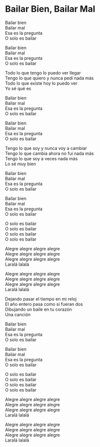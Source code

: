 # Bailar Bien, Bailar Mal  

Bailar bien  
Bailar mal  
Esa es la pregunta  
O solo es bailar  

Bailar bien  
Bailar mal  
Esa es la pregunta  
O solo es bailar  

Todo lo que tengo lo puedo ver llegar  
Tengo lo que quiero y nunca pedí nada más  
Todo lo que existe hoy lo puedo ver  
Yo sé qué es  

Bailar bien  
Bailar mal  
Esa es la pregunta  
O solo es bailar  

Bailar bien  
Bailar mal  
Esa es la pregunta  
O solo es bailar  

Tengo lo que soy y nunca voy a cambiar  
Tengo lo que cambia ahora no fui nada más  
Tengo lo que soy a veces nada más  
Lo sé muy bien  

Bailar bien  
Bailar mal  
Esa es la pregunta  
O solo es bailar  

Bailar bien  
Bailar mal  
Esa es la pregunta  
O solo es bailar  

O solo es bailar  
O solo es bailar  
O solo es bailar  
O solo es bailar  

Alegre alegre alegre alegre  
Alegre alegre alegre alegre  
Alegre alegre alegre alegre  
Laralá lalalá  

Alegre alegre alegre alegre  
Alegre alegre alegre alegre  
Alegre alegre alegre alegre  
Laralá lalalá  

Dejando pasar el tiempo en mi reloj  
El año entero pasa como si fueran dos  
Dibujando un baile en tu corazón  
Una canción  

Bailar bien  
Bailar mal  
Esa es la pregunta  
O solo es bailar  

Bailar bien  
Bailar mal  
Esa es la pregunta  
O solo es bailar  

O solo es bailar  
O solo es bailar  
O solo es bailar  
O solo es bailar  

Alegre alegre alegre alegre  
Alegre alegre alegre alegre  
Alegre alegre alegre alegre  
Laralá lalalá  

Alegre alegre alegre alegre  
Alegre alegre alegre alegre  
Alegre alegre alegre alegre  
Laralá lalalá  
